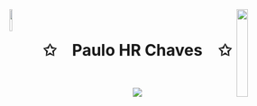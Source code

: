 <img align="left" src="https://blueprinteventsja.com/wp-content/uploads/2019/11/gif-bounce-arrow-2.gif" width="10%" style="display:inline;">
<img align="right" src="https://cdn.prod.website-files.com/650b672b6d49343e2368aa57/655387bb33b1d059473b6655_6170b5377b069c085b0991e5_ezgif-2-2260bc5d0d32.gif" width="20%" style="display:inline;">
<br>
<p align="center">
    <h1 align="center">✩&emsp;Paulo HR Chaves&emsp;✩</h1>
</p>
<br>
<p align="center">
    <img src="https://readme-typing-svg.herokuapp.com/?lines=Olá;-Bem-vindo+ao+meu+perfil!;XDChaves!&font=Fira%20Code&color=%ffffff&center=true&width=280&height=50">
</p>
<br>
